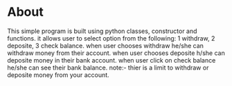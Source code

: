 # About 
This simple program is built using python classes, constructor and functions.
it allows user to select option from the following:
1 withdraw,
2 deposite,
3 check balance.
when user chooses withdraw he/she can withdraw money from their account.
when user chooses deposite h/she can deposite money in their bank account.
when user click on check balance he/she can see their bank balance.
note:- thier is a limit to withdraw or deposite money from your account.
